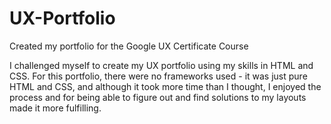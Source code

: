 # UX-Portfolio
Created my portfolio for the Google UX Certificate Course

I challenged myself to create my UX portfolio using my skills in HTML and CSS. For this portfolio, there were no frameworks used - it was just pure HTML and CSS, and although it took more time than I thought, I enjoyed the process and for being able to figure out and find solutions to my layouts made it more fulfilling.
